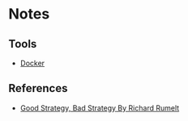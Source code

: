 # Notes
## Tools
- [Docker](/tools/docker.md)
## References
- [Good Strategy, Bad Strategy By Richard Rumelt](/soft-skills/references/good-strategy-bad-strategy.md)